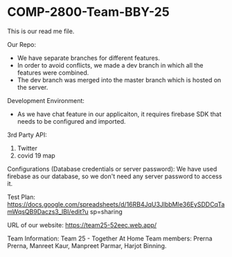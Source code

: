 # COMP-2800-Team-BBY-25
This is our read me file.

Our Repo:
- We have separate branches for different features.
- In order to avoid conflicts, we made a dev branch in which all the features were combined.
- The dev branch was merged into the master branch which is hosted on the server.

Development Environment:
- As we have chat feature in our applicaiton, it requires firebase SDK that needs to be configured and   imported.

3rd Party API:
1. Twitter 
2. covid 19 map

Configurations (Database credentials or server password):
We have used firebase as our database, so we don't need any server password to access it.

Test Plan:
https://docs.google.com/spreadsheets/d/16RB4JqU3JlbbMle36EySDDCqTamWqsQB9Daczs3_IBI/edit?u sp=sharing

URL of our website:
https://team25-52eec.web.app/

Team Information:
Team 25 - Together At Home
Team members: Prerna Prerna, Manreet Kaur, Manpreet Parmar, Harjot Binning.
